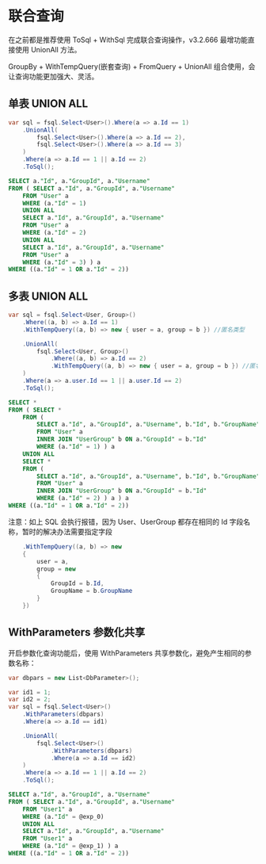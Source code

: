 # 联合查询

在之前都是推荐使用 ToSql + WithSql 完成联合查询操作，v3.2.666 最增功能直接使用 UnionAll 方法。

GroupBy + WithTempQuery(嵌套查询) + FromQuery + UnionAll 组合使用，会让查询功能更加强大、灵活。

## 单表 UNION ALL

```csharp
var sql = fsql.Select<User>().Where(a => a.Id == 1)
    .UnionAll(
        fsql.Select<User>().Where(a => a.Id == 2),
        fsql.Select<User>().Where(a => a.Id == 3)
    )
    .Where(a => a.Id == 1 || a.Id == 2)
    .ToSql();
```

```sql
SELECT a."Id", a."GroupId", a."Username" 
FROM ( SELECT a."Id", a."GroupId", a."Username" 
    FROM "User" a 
    WHERE (a."Id" = 1) 
    UNION ALL 
    SELECT a."Id", a."GroupId", a."Username" 
    FROM "User" a 
    WHERE (a."Id" = 2) 
    UNION ALL 
    SELECT a."Id", a."GroupId", a."Username" 
    FROM "User" a 
    WHERE (a."Id" = 3) ) a 
WHERE ((a."Id" = 1 OR a."Id" = 2))
```

## 多表 UNION ALL

```csharp
var sql = fsql.Select<User, Group>()
    .Where((a, b) => a.Id == 1)
    .WithTempQuery((a, b) => new { user = a, group = b }) //匿名类型

    .UnionAll(
        fsql.Select<User, Group>()
            .Where((a, b) => a.Id == 2)
            .WithTempQuery((a, b) => new { user = a, group = b }) //匿名类型
    )
    .Where(a => a.user.Id == 1 || a.user.Id == 2)
    .ToSql();
```

```sql
SELECT * 
FROM ( SELECT * 
    FROM ( 
        SELECT a."Id", a."GroupId", a."Username", b."Id", b."GroupName" 
        FROM "User" a 
        INNER JOIN "UserGroup" b ON a."GroupId" = b."Id" 
        WHERE (a."Id" = 1) ) a 
    UNION ALL 
    SELECT * 
    FROM ( 
        SELECT a."Id", a."GroupId", a."Username", b."Id", b."GroupName" 
        FROM "User" a 
        INNER JOIN "UserGroup" b ON a."GroupId" = b."Id" 
        WHERE (a."Id" = 2) ) a ) a 
WHERE ((a."Id" = 1 OR a."Id" = 2))
```

注意：如上 SQL 会执行报错，因为 User、UserGroup 都存在相同的 Id 字段名称，暂时的解决办法需要指定字段

```csharp
    .WithTempQuery((a, b) => new 
    { 
        user = a, 
        group = new
        {
            GroupId = b.Id,
            GroupName = b.GroupName
        } 
    })
```

## WithParameters 参数化共享

开启参数化查询功能后，使用 WithParameters 共享参数化，避免产生相同的参数名称：

```csharp
var dbpars = new List<DbParameter>();

var id1 = 1;
var id2 = 2;
var sql = fsql.Select<User>()
    .WithParameters(dbpars)
    .Where(a => a.Id == id1)

    .UnionAll(
        fsql.Select<User>()
            .WithParameters(dbpars)
            .Where(a => a.Id == id2)
    )
    .Where(a => a.Id == 1 || a.Id == 2)
    .ToSql();
```

```sql
SELECT a."Id", a."GroupId", a."Username" 
FROM ( SELECT a."Id", a."GroupId", a."Username" 
    FROM "User1" a 
    WHERE (a."Id" = @exp_0) 
    UNION ALL 
    SELECT a."Id", a."GroupId", a."Username" 
    FROM "User1" a 
    WHERE (a."Id" = @exp_1) ) a 
WHERE ((a."Id" = 1 OR a."Id" = 2))
```
